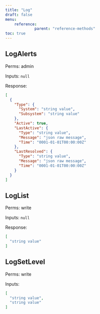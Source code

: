 ```yaml
---
title: "Log"
draft: false
menu:
    reference:
             parent: "reference-methods"
toc: true
---
```


## LogAlerts

Perms: admin

Inputs: `null`

Response:

```json
[
  {
    "Type": {
      "System": "string value",
      "Subsystem": "string value"
    },
    "Active": true,
    "LastActive": {
      "Type": "string value",
      "Message": "json raw message",
      "Time": "0001-01-01T00:00:00Z"
    },
    "LastResolved": {
      "Type": "string value",
      "Message": "json raw message",
      "Time": "0001-01-01T00:00:00Z"
    }
  }
]
```

## LogList

Perms: write

Inputs: `null`

Response:

```json
[
  "string value"
]
```

## LogSetLevel

Perms: write

Inputs:

```json
[
  "string value",
  "string value"
]
```
